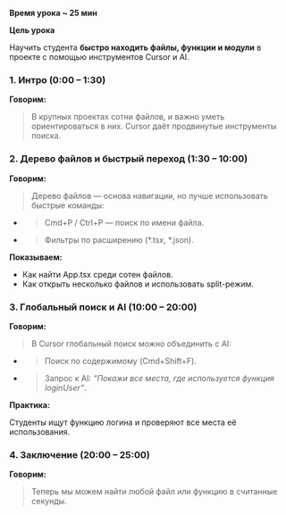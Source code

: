 **Время урока ~ 25 мин**

**Цель урока**

Научить студента **быстро находить файлы, функции и модули** в проекте с помощью инструментов Cursor и AI.
### **1. Интро (0:00 – 1:30)**

**Говорим:**  

> В крупных проектах сотни файлов, и важно уметь ориентироваться в них. Cursor даёт продвинутые инструменты поиска.

### **2. Дерево файлов и быстрый переход (1:30 – 10:00)**

**Говорим:**

> Дерево файлов — основа навигации, но лучше использовать быстрые команды:

- > Cmd+P / Ctrl+P — поиск по имени файла.
    
- > Фильтры по расширению (*.tsx, *.json).

**Показываем:**

- Как найти App.tsx среди сотен файлов.
- Как открыть несколько файлов и использовать split-режим.

### **3. Глобальный поиск и AI (10:00 – 20:00)**

**Говорим:**

> В Cursor глобальный поиск можно объединить с AI:

- > Поиск по содержимому (Cmd+Shift+F).
    
- > Запрос к AI: _“Покажи все места, где используется функция loginUser”_.

**Практика:**

Студенты ищут функцию логина и проверяют все места её использования.

### **4. Заключение (20:00 – 25:00)**

**Говорим:**

> Теперь мы можем найти любой файл или функцию в считанные секунды.